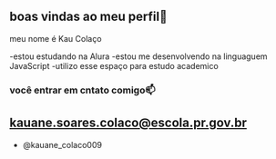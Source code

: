 ## boas vindas ao meu perfil💌

meu nome é Kau Colaço

-estou estudando na Alura
-estou me desenvolvendo na linguaguem JavaScript
-utilizo esse espaço para estudo academico 

### você entrar em cntato comigo📫

kauane.soares.colaco@escola.pr.gov.br
-
- @kauane_colaco009

